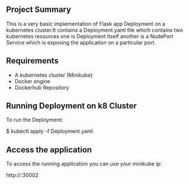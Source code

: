 ## Project Summary

This is a very basic implementation of Flask app Deployment on a kubernetes cluster.It contains a Deployment.yaml file which contains two kubernetes resources one is 
Deployment itself another is a NodePort Service which is exposing the application on a particular port.

## Requirements

* A kubernetes cluster (Minikube)
* Docker engine
* Dockerhub Repository

## Running Deployment on k8 Cluster

To run the Deployment:

$ kubectl apply -f Deployment.yaml 

## Access the application

To access the running application you can use your minikube ip:

http://<your-minikube-ip>:30002

